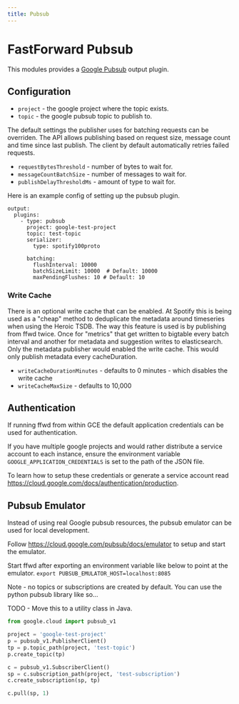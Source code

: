 ```yaml
---
title: Pubsub
---
```


# FastForward Pubsub

This modules provides a [Google Pubsub](https://cloud.google.com/pubsub/docs/overview) output plugin.


## Configuration

* `project` - the google project where the topic exists.
* `topic` - the google pubsub topic to publish to.


The default settings the publisher uses for batching requests can be overriden. The API allows publishing
based on request size, message count and time since last publish. The client by default automatically retries failed requests.

* `requestBytesThreshold` - number of bytes to wait for.
* `messageCountBatchSize` - number of messages to wait for.
* `publishDelayThresholdMs` - amount of type to wait for.


Here is an example config of setting up the pubsub plugin.

```
output:
  plugins:
    - type: pubsub
      project: google-test-project
      topic: test-topic
      serializer:
        type: spotify100proto
      
      batching:
        flushInterval: 10000
        batchSizeLimit: 10000  # Default: 10000
        maxPendingFlushes: 10 # Default: 10 
```


### Write Cache

There is an optional write cache that can be enabled. At Spotify this is being used as a "cheap" method
to deduplicate the metadata around timeseries when using the Heroic TSDB. The way this feature is used is by publishing from ffwd twice. 
Once for "metrics" that get written to bigtable every batch interval and another for metadata and suggestion 
writes to elasticsearch. Only the metadata publisher would enabled the write cache. This would only publish metadata every cacheDuration.

* `writeCacheDurationMinutes` - defaults to 0 minutes - which disables the write cache
* `writeCacheMaxSize` - defaults to 10,000


## Authentication

If running ffwd from within GCE the default application credentials can be used for authentication.

If you have multiple google projects and would rather distribute a service account to each instance, ensure the environment variable `GOOGLE_APPLICATION_CREDENTIALS` is set to the path of the JSON file.

To learn how to setup these credentials or generate a service account read https://cloud.google.com/docs/authentication/production.

## Pubsub Emulator

Instead of using real Google pubsub resources, the pubsub emulator can be used for local development.

Follow https://cloud.google.com/pubsub/docs/emulator to setup and start the emulator. 

Start ffwd after exporting an environment variable like below to point at the emulator.
`export PUBSUB_EMULATOR_HOST=localhost:8085` 

Note - no topics or subscriptions are created by default. You can use the python pubsub library like so...

TODO - Move this to a utility class in Java.


```python
from google.cloud import pubsub_v1

project = 'google-test-project'
p = pubsub_v1.PublisherClient()
tp = p.topic_path(project, 'test-topic')
p.create_topic(tp)

c = pubsub_v1.SubscriberClient()
sp = c.subscription_path(project, 'test-subscription')
c.create_subscription(sp, tp)

c.pull(sp, 1)

```
